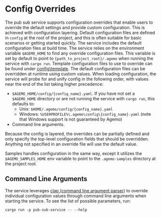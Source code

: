 # Config Overrides

The pub sub service supports configuration overrides that enable users to override the default
settings and provide custom configuration. This is achieved with configuration layering. Default
configuration files are defined in `config` at the root of the project, and this is often
suitable for basic scenarios or getting started quickly. The service includes the default
configuration files at build time. The service relies on the environment variable `$AGEMO_HOME` to
find any override configuration files. This variable is set by default to point to
`{path_to_project_root}/.agemo` when running the service with `cargo run`. Template configuration
files to use to override can be found under [config\template](../config/template/). The default
configuration files can be overridden at runtime using custom values. When loading configuration,
the service will probe for and unify config in the following order, with values near the end of the
list taking higher precedence:

- `$AGEMO_HOME/config/{config_name}.yaml`. If you have not set a `$AGEMO_HOME` directory or are
not running the service with `cargo run`, this defaults to:
  - Unix: `$HOME/.agemo/config/{config_name}.yaml`
  - Windows: `%USERPROFILE%\.agemo\config\{config_name}.yaml` (note that Windows support is not
  guaranteed by Agemo)
- Command line arguments.

Because the config is layered, the overrides can be partially defined and only specify the
top-level configuration fields that should be overridden. Anything not specified in an override
file will use the default value.

Samples handles configuration in the same way, except it utilizes the `$AGEMO_SAMPLES_HOME` env
variable to point to the `.agemo-samples` directory at the project root.

## Command Line Arguments

The service leverages [clap (command line argument parser)](https://github.com/clap-rs/clap) to
override individual configuration values through command line arguments when starting the service.
To see the list of possible parameters, run:

```shell
cargo run -p pub-sub-service -- --help
```
